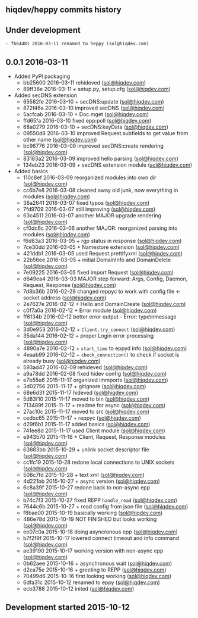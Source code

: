 hiqdev/heppy commits history
----------------------------

## Under development

    - fb64481 2016-03-11 renamed to heppy (sol@hiqdev.com)

## 0.0.1 2016-03-11

- Added PyPI packaging
    - bb25600 2016-03-11 rehideved (sol@hiqdev.com)
    - 89ff36e 2016-03-11 + setup.py, setup.cfg (sol@hiqdev.com)
- Added secDNS extension
    - 65582fe 2016-03-10 + secDNS:update (sol@hiqdev.com)
    - 872f46a 2016-03-10 improved secDNS (sol@hiqdev.com)
    - 5acfcab 2016-03-10 + Doc.mget (sol@hiqdev.com)
    - ffd65fa 2016-03-10 fixed epp:poll (sol@hiqdev.com)
    - 68a0279 2016-03-10 + secDNS:keyData (sol@hiqdev.com)
    - 09550d8 2016-03-10 improved Request.subfields to get value from other name (sol@hiqdev.com)
    - bc96776 2016-03-09 improved secDNS:create rendering (sol@hiqdev.com)
    - 83183a2 2016-03-09 improved hello parsing (sol@hiqdev.com)
    - 134eb23 2016-03-09 + secDNS extension module (sol@hiqdev.com)
- Added basics
    - 110c8ef 2016-03-09 reorganized modules into own dir (sol@hiqdev.com)
    - cc6b7e8 2016-03-08 cleaned away old junk, now everything in modules (sol@hiqdev.com)
    - 38a2641 2016-03-07 fixed typos (sol@hiqdev.com)
    - 7fd9709 2016-03-07 still improving (sol@hiqdev.com)
    - 63c4511 2016-03-07 another MAJOR upgrade rendering (sol@hiqdev.com)
    - cf0dc6c 2016-03-06 another MAJOR: reorganized parsing into modules (sol@hiqdev.com)
    - f6d83a3 2016-03-05 + rgp status in response (sol@hiqdev.com)
    - 7ce30dd 2016-03-05 + Namestore extension (sol@hiqdev.com)
    - 421ddb1 2016-03-05 used Request.prettifyxml (sol@hiqdev.com)
    - 22b56ee 2016-03-05 + initial DomainInfo and DomainDelete (sol@hiqdev.com)
    - 7e09225 2016-03-05 fixed import Request (sol@hiqdev.com)
    - d649ea4 2016-03-03 MAJOR step forward: Args, Config, Daemon, Request, Response (sol@hiqdev.com)
    - 7d8b36b 2016-02-29 changed reppyc to work with config file <- socket address (sol@hiqdev.com)
    - 2e7627e 2016-02-12 + Hello and DomainCreate (sol@hiqdev.com)
    - c0f7a0a 2016-02-12 + Error module (sol@hiqdev.com)
    - ff6134b 2016-02-12 better error output - Error: type\nmessage (sol@hiqdev.com)
    - 3d0e953 2016-02-12 + `Client.try_connect` (sol@hiqdev.com)
    - 35da144 2016-02-12 + proper Login error processing (sol@hiqdev.com)
    - 4890a7e 2016-02-12 + `start_time` to eppyd info (sol@hiqdev.com)
    - 4eaab99 2016-02-12 + `check_connection()` to check if socket is already busy (sol@hiqdev.com)
    - 593ad47 2016-02-09 rehideved (sol@hiqdev.com)
    - a9a78dd 2016-02-08 fixed hidev config (sol@hiqdev.com)
    - e7b55e6 2015-11-17 organized immports (sol@hiqdev.com)
    - 3d02756 2015-11-17 + gitignore (sol@hiqdev.com)
    - 68e6d31 2015-11-17 hideved (sol@hiqdev.com)
    - 5d83f10 2015-11-17 moved to bin (sol@hiqdev.com)
    - 713489f 2015-11-17 + readme for async (sol@hiqdev.com)
    - 27ac10c 2015-11-17 moved to src (sol@hiqdev.com)
    - cedbc65 2015-11-17 + reppyc (sol@hiqdev.com)
    - d29f6b1 2015-11-17 added basics (sol@hiqdev.com)
    - 741ee8d 2015-11-17 used Client module (sol@hiqdev.com)
    - e943570 2015-11-16 + Client, Request, Response modules (sol@hiqdev.com)
    - 63883bb 2015-10-29 + unlink socket descriptor file (sol@hiqdev.com)
    - cc1fc19 2015-10-28 redone local connections to UNIX sockets (sol@hiqdev.com)
    - 508c7fd 2015-10-28 + text xml (sol@hiqdev.com)
    - 4d221bb 2015-10-27 + async version (sol@hiqdev.com)
    - 6c8a39f 2015-10-27 redone back to non-async epp (sol@hiqdev.com)
    - b74c7f3 2015-10-27 fixed REPP `handle_read` (sol@hiqdev.com)
    - 7644c6b 2015-10-27 + read config from json file (sol@hiqdev.com)
    - f8bae00 2015-10-19 basically working (sol@hiqdev.com)
    - 486e78d 2015-10-19 NOT FINISHED but looks working (sol@hiqdev.com)
    - ee07c0a 2015-10-18 doing asyncronous epp (sol@hiqdev.com)
    - b7f2f9f 2015-10-17 lowered connect timeout and info command (sol@hiqdev.com)
    - ae39190 2015-10-17 working version with non-async epp (sol@hiqdev.com)
    - 0b62aee 2015-10-16 + asynchronous wait (sol@hiqdev.com)
    - d2ca75e 2015-10-16 + greeting to REPP (sol@hiqdev.com)
    - 70499d6 2015-10-16 first looking working (sol@hiqdev.com)
    - 6dfa31c 2015-10-12 renamed to eppy (sol@hiqdev.com)
    - ecb3788 2015-10-12 inited (sol@hiqdev.com)

## Development started 2015-10-12

